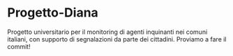 # Progetto-Diana
Progetto universitario per il monitoring di agenti inquinanti nei comuni italiani, con supporto di segnalazioni da parte dei cittadini. 
Proviamo a fare il commit!
